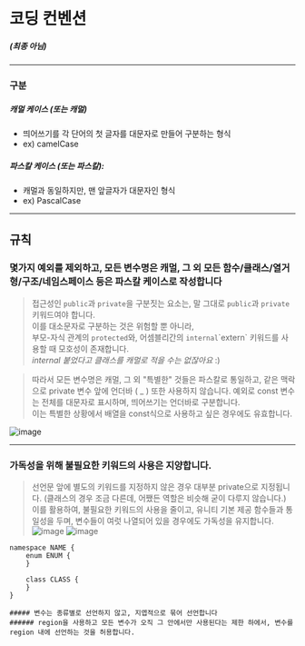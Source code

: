 # 코딩 컨벤션
##### (최종 아님)
---

### 구분
##### 캐멀 케이스 (또는 캐멀)
- 띄어쓰기를 각 단어의 첫 글자를 대문자로 만들어 구분하는 형식
- ex) camelCase

##### 파스칼 케이스 (또는 파스칼):
-  캐멀과 동일하지만, 맨 앞글자가 대문자인 형식
- ex) PascalCase


---

## 규칙
### 몇가지 예외를 제외하고, 모든 변수명은 캐멀, 그 외 모든 함수/클래스/열거형/구조/네임스페이스 등은 파스칼 케이스로 작성합니다
> 접근성인 `public`과 `private`을 구분짓는 요소는, 말 그대로 `public`과 `private` 키워드여야 합니다.  
> 이를 대소문자로 구분하는 것은 위험할 뿐 아니라,  
> 부모-자식 관계의 `protected`와, 어셈블리간의 `internal`\`extern` 키워드를 사용할 때 모호성이 존재합니다.  
>     *internal 붙었다고 클래스를 캐멀로 적을 수는 없잖아요* :)
	
> 따라서 모든 변수명은 캐멀, 그 외 "특별한" 것들은 파스칼로 통일하고, 같은 맥락으로 private 변수 앞에 언더바 ( _ ) 또한 사용하지 않습니다.
> 예외로 const 변수는 전체를 대문자로 표시하며, 띄어쓰기는 언더바로 구분합니다.  
> 이는 특별한 상황에서 배열을 const식으로 사용하고 싶은 경우에도 유효합니다.

![image](https://github.com/user-attachments/assets/a7e1f1f0-efe5-4eef-961a-4cf5a031893f "예시")

---
### 가독성을 위해 불필요한 키워드의 사용은 지양합니다.
> 선언문 앞에 별도의 키워드를 지정하지 않은 경우 대부분 private으로 지정됩니다. (클래스의 경우 조금 다른데, 어쨌든 역할은 비슷해 굳이 다루지 않습니다.)  
> 이를 활용하여, 불필요한 키워드의 사용을 줄이고, 유니티 기본 제공 함수들과 통일성을 두며, 변수들이 여럿 나열되어 있을 경우에도 가독성을 유지합니다.
![image](https://github.com/user-attachments/assets/9192888e-2672-4e06-99e6-47f836e78c6a "생략 X")
![image](https://github.com/user-attachments/assets/3ec8435a-ff95-4ffd-8633-9eb5a4938185 "생략 O")





  	
```
namespace NAME {
	enum ENUM {
	}

	class CLASS {
	}
}

##### 변수는 종류별로 선언하지 않고, 지엽적으로 묶어 선언합니다
###### region을 사용하고 모든 변수가 오직 그 안에서만 사용된다는 제한 하에서, 변수를 region 내에 선언하는 것을 허용합니다. 
